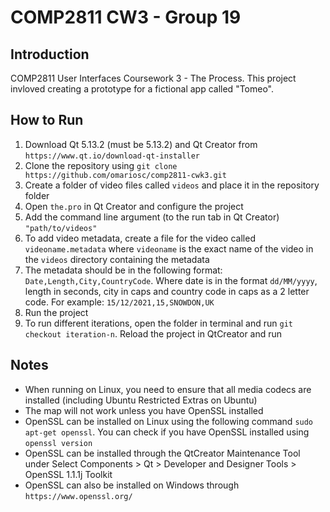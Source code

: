# COMP2811 CW3 - Group 19

## Introduction

COMP2811 User Interfaces Coursework 3 - The Process. This project invloved creating a prototype for a fictional app called "Tomeo".

## How to Run

1. Download Qt 5.13.2 (must be 5.13.2) and Qt Creator from `https://www.qt.io/download-qt-installer`
2. Clone the repository  using `git clone https://github.com/omariosc/comp2811-cwk3.git`
3. Create a folder of video files called `videos` and place it in the repository folder
4. Open `the.pro` in Qt Creator and configure the project
5. Add the command line argument (to the run tab in Qt Creator) `"path/to/videos"`
6. To add video metadata, create a file for the video called `videoname.metadata` where `videoname` is the exact name of the video in the `videos` directory containing the metadata
7. The metadata should be in the following format: `Date,Length,City,CountryCode`. Where date is in the format `dd/MM/yyyy`, length in seconds, city in caps and country code in caps as a 2 letter code. For example: `15/12/2021,15,SNOWDON,UK`
8. Run the project
9. To run different iterations, open the folder in terminal and run `git checkout iteration-n`. Reload the project in QtCreator and run

## Notes
- When running on Linux, you need to ensure that all media codecs are installed (including Ubuntu Restricted Extras on Ubuntu)
- The map will not work unless you have OpenSSL installed
- OpenSSL can be installed on Linux using the following command `sudo apt-get openssl`. You can check if you have OpenSSL installed using `openssl version`
- OpenSSL can be installed through the QtCreator Maintenance Tool under Select Components > Qt > Developer and Designer Tools > OpenSSL 1.1.1j Toolkit
- OpenSSL can also be installed on Windows through `https://www.openssl.org/`

